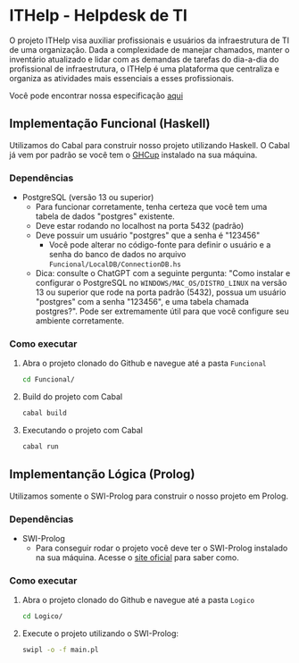 # ITHelp - Helpdesk de TI

O projeto ITHelp visa auxiliar profissionais e usuários da infraestrutura de TI de uma organização. Dada a complexidade de manejar chamados, manter o inventário atualizado e lidar com as demandas de tarefas do dia-a-dia do profissional de infraestrutura, o ITHelp é uma plataforma que centraliza e organiza as atividades mais essenciais a esses profissionais.

Você pode encontrar nossa especificação [aqui](https://docs.google.com/document/d/1qIkzOHty6jXXsaRLysMd40sjNIDHf-m0h9GrSPG1m9o/edit?usp=sharing)

## Implementação Funcional (Haskell)

Utilizamos do Cabal para construir nosso projeto utilizando Haskell. O Cabal já vem por padrão se você tem o [GHCup](https://www.haskell.org/ghcup/) instalado na sua máquina.

### Dependências
- PostgreSQL (versão 13 ou superior)
    - Para funcionar corretamente, tenha certeza que você tem uma tabela de dados "postgres" existente. 
    - Deve estar rodando no localhost na porta 5432 (padrão)
    - Deve possuir um usuário "postgres" que a senha é "123456"
        - Você pode alterar no código-fonte para definir o usuário e a senha do banco de dados no arquivo `Funcional/LocalDB/ConnectionDB.hs`
    - Dica: consulte o ChatGPT com a seguinte pergunta: "Como instalar e configurar o PostgreSQL no `WINDOWS/MAC_OS/DISTRO_LINUX` na versão 13 ou superior que rode na porta padrão (5432), possua um usuário "postgres" com a senha "123456", e uma tabela chamada postgres?". Pode ser extremamente útil para que você configure seu ambiente corretamente.

### Como executar
1. Abra o projeto clonado do Github e navegue até a pasta `Funcional`
    ```sh
    cd Funcional/
    ```
2. Build do projeto com Cabal
    ```sh
    cabal build
    ```
3. Executando o projeto com Cabal
    ```sh
    cabal run
    ```

## Implementanção Lógica (Prolog)

Utilizamos somente o SWI-Prolog para construir o nosso projeto em Prolog. 

### Dependências
- SWI-Prolog
    - Para conseguir rodar o projeto você deve ter o SWI-Prolog instalado na sua máquina. Acesse o [site oficial](https://www.swi-prolog.org/Download.html) para saber como.

### Como executar
1. Abra o projeto clonado do Github e navegue até a pasta `Logico`
    ```sh
    cd Logico/
    ```
2. Execute o projeto utilizando o SWI-Prolog:
    ```sh
    swipl -o -f main.pl
    ```